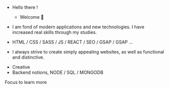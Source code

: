 - Hello there !
  - Welcome 👋

- I am fond of modern applications and new technologies. I have increased real skills through my studies.

- HTML / CSS / SASS / JS / REACT / SEO / GSAP / GSAP ...

- I always strive to create simply appealing websites, as well as functional and distinctive.

+ Creative
+ Backend notions, NODE / SQL / MONGODB

Focus to learn more
